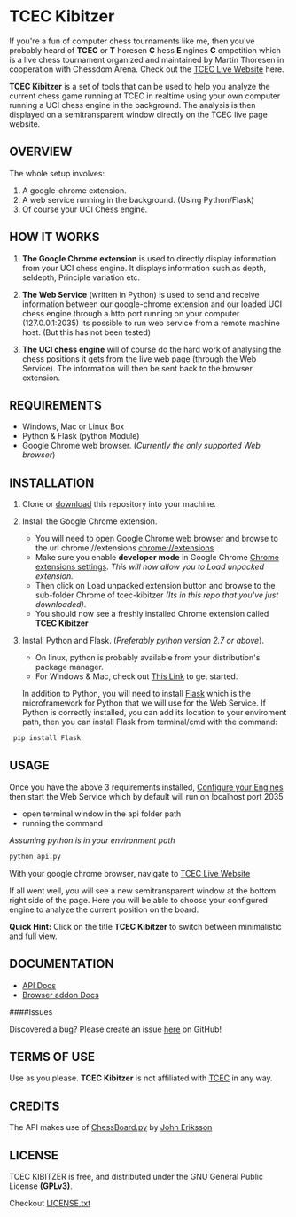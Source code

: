 TCEC Kibitzer
=============

If you're a fun of computer chess tournaments like me, then you've probably
heard of **TCEC** or __T__ horesen __C__ hess __E__ ngines __C__ ompetition which is a live chess
tournament organized and maintained by Martin Thoresen in cooperation with
Chessdom Arena.
Check out the [TCEC Live Website](http://tcec.chessdom.com/live.php) here.

**TCEC Kibitzer** is a set of tools that can be used to help you analyze the current
chess game running at TCEC in realtime using your own computer running a
UCI chess engine in the background. The analysis is then displayed on a semitransparent window directly on the
TCEC live page website.

OVERVIEW
--------

The whole setup involves:

1. A google-chrome extension.
2. A web service running in the background. (Using Python/Flask)
3. Of course your UCI Chess engine.

HOW IT WORKS
------------

1. **The Google Chrome extension** is used to directly display information from your UCI chess engine. It displays information such as depth, seldepth, Principle variation etc.

2. **The Web Service** (written in Python) is used to send and receive information
  between our google-chrome extension and our loaded UCI chess engine through a http port running on your computer (127.0.0.1:2035)
  Its possible to run web service from a remote machine host. (But this has not been tested)

3. **The UCI chess engine** will of course do the hard work of analysing the chess positions it gets from the live web page (through the Web Service).
  The information will then be sent back to the browser extension.

REQUIREMENTS
------------

  - Windows, Mac or Linux Box
  - Python & Flask (python Module)
  - Google Chrome web browser. (_Currently the only supported Web browser_)

INSTALLATION
------------

1. Clone or [download](https://github.com/nssy/tcec-kibitzer/archive/master.zip) this repository into your machine.
2. Install the Google Chrome extension.
   - You will need to open Google Chrome web browser and browse to the url chrome://extensions [chrome://extensions](chrome://extensions)
   - Make sure you enable __developer mode__ in Google Chrome [Chrome extensions settings](chrome://extensions). _This will now allow you to Load unpacked extension._
   - Then click on Load unpacked extension button and browse to the sub-folder Chrome of tcec-kibitzer
   _(Its in this repo that you've just downloaded)_.
   - You should now see a freshly installed Chrome extension called **TCEC Kibitzer**
3. Install Python and Flask. (_Preferably python version 2.7 or above_).
   - On linux, python is probably available from your distribution's package manager.
   - For Windows & Mac, check out [This Link](https://www.python.org/download/) to get started.

   In addition to Python, you will need to install [Flask](http://flask.pocoo.org/) which is the microframework for Python that we will use for the Web Service.
   If Python is correctly installed, you can add its location to your enviroment path,
   then you can install Flask from terminal/cmd with the command:

```sh
 pip install Flask
```

USAGE
-----

Once you have the above 3 requirements installed, [Configure your Engines](https://github.com/nssy/tcec-kibitzer/blob/master/Api/README.md)
then start the Web Service which by default will run on localhost port 2035

  - open terminal window in the api folder path
  - running the command

_Assuming python is in your environment path_
```sh
python api.py
```

With your google chrome browser, navigate to [TCEC Live Website](http://tcec.chessdom.com/live.php)

If all went well, you will see a new semitransparent window at the bottom right side of the page. Here you will be able to choose your configured engine to
analyze the current position on the board.

__Quick Hint:__ Click on the title __TCEC Kibitzer__ to switch between minimalistic and full view.

DOCUMENTATION
-------------

* [API Docs]
* [Browser addon Docs]

[API Docs]: https://github.com/nssy/tcec-kibitzer/blob/master/Api/README.md
[Browser addon Docs]: https://github.com/nssy/tcec-kibitzer/blob/master/Chrome/README.md

####Issues

Discovered a bug? Please create an issue [here](https://github.com/nssy/tcec-kibitzer/issues) on GitHub!

TERMS OF USE
------------

Use as you please. **TCEC Kibitzer** is not affiliated with [TCEC](http://tcec.chessdom.com) in any way.

CREDITS
-------

The API makes use of [ChessBoard.py](http://arainyday.se/projects/python/ChessBoard/) by [John Eriksson](http://arainyday.se/)

LICENSE
-------

TCEC KIBITZER is free, and distributed under the GNU General Public License **(GPLv3)**.

Checkout [LICENSE.txt](https://github.com/nssy/tcec-kibitzer/blob/master/LICENSE.txt)

